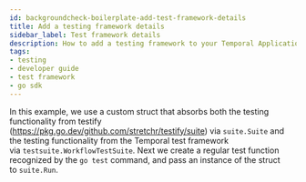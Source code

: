 ```yaml
---
id: backgroundcheck-boilerplate-add-test-framework-details
title: Add a testing framework details
sidebar_label: Test framework details
description: How to add a testing framework to your Temporal Application.
tags:
- testing
- developer guide
- test framework
- go sdk
---
```


<!-- DO NOT EDIT THIS FILE DIRECTLY.
THIS FILE IS GENERATED from https://github.com/temporalio/documentation-samples-go/blob/edu-1036.sc.00/dev-guide/chapters/setup/tests/backgroundcheckboilerplate_test.go. -->

In this example, we use a custom struct that absorbs both the testing functionality from testify (https://pkg.go.dev/github.com/stretchr/testify/suite) via `suite.Suite` and the testing functionality from the Temporal test framework via `testsuite.WorkflowTestSuite`.
Next we create a regular test function recognized by the `go test` command, and pass an instance of the struct to `suite.Run`.
